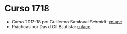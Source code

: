 # Curso 1718

 - Curso 2017-18 por Guillermo Sandoval Schmidt: [enlace](https://github.com/Gsandoval96/TSI-UGR)
 - Prácticas por David Gil Bautista: [enlace](https://github.com/DavidBaug/TSI)

